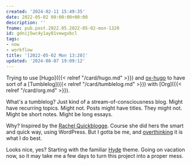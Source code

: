 ```yaml
---
created: '2024-02-11 15:49:35'
date: 2022-05-02 00:00:00+00:00
description: ''
fname: pub.post.2022.05.2022-05-02-mon-1320
id: gdnij5wc4y1ay81vewgvbcl
tags:
- now
- workflow
title: '[2022-05-02 Mon 13:20]'
updated: '2024-08-07 19:09:12'
---
```


Trying to use [Hugo]({{< relref "/card/hugo.md" >}}) and [ox-hugo](https://ox-hugo.scripter.co) to have sort of a [Tumblelog]({{< relref "/card/tumblelog.md" >}}) with [Org]({{< relref "/card/org.md" >}}).

What's a tumblelog? Just kind of a stream-of-consciousness blog. Might have recurring topics. Might not. Posts might have titles. They might not. Might be short notes. Might be long essays.

Why? Inspired by the [Rachel Quickblogge](https://rachel.live). Course she did hers the smart and quick way, using WordPress. But I gotta be me, and [overthinking](https://www.oglaf.com/trapmaster/) it is what I do best.

Looks nice, yes? Starting with the familiar [Hyde](https://themes.gohugo.io/themes/hyde/) theme. Going on vacation now, so it may take me a few days to turn this project into a proper mess.